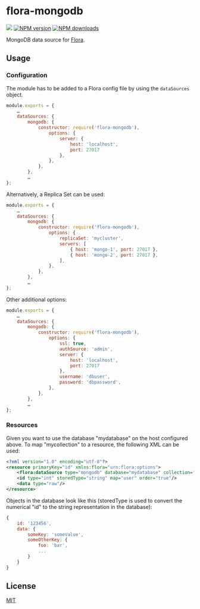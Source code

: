 # flora-mongodb

![](https://github.com/godmodelabs/flora-mongodb/workflows/ci/badge.svg)
[![NPM version](https://img.shields.io/npm/v/flora-mongodb.svg?style=flat)](https://www.npmjs.com/package/flora-mongodb)
[![NPM downloads](https://img.shields.io/npm/dm/flora-mongodb.svg?style=flat)](https://www.npmjs.com/package/flora-mongodb)

MongoDB data source for [Flora](https://github.com/godmodelabs/flora).

## Usage

### Configuration

The module has to be added to a Flora config file by using the `dataSources` object.

```js
module.exports = {
    …
    dataSources: {
        mongodb: {
            constructor: require('flora-mongodb'),
                options: {
                    server: {
                        host: 'localhost',
                        port: 27017
                    },
                },
            },
        },
        …
};
```

Alternatively, a Replica Set can be used:

```js
module.exports = {
    …
    dataSources: {
        mongodb: {
            constructor: require('flora-mongodb'),
                options: {
                    replicaSet: 'mycluster',
                    servers: [
                        { host: 'mongo-1', port: 27017 },
                        { host: 'mongo-2', port: 27017 },
                    ],
                },
            },
        },
        …
};
```

Other additional options:

```js
module.exports = {
    …
    dataSources: {
        mongodb: {
            constructor: require('flora-mongodb'),
                options: {
                    ssl: true,
                    authSource: 'admin',
                    server: {
                        host: 'localhost',
                        port: 27017
                    },
                    username: 'dbuser',
                    password: 'dbpassword',
                },
            },
        },
        …
};
```

### Resources

Given you want to use the database "mydatabase" on the host configured above. To map "mycollection" to a resource, the following XML can be used:

```xml
<?xml version="1.0" encoding="utf-8"?>
<resource primaryKey="id" xmlns:flora="urn:flora:options">
    <flora:dataSource type="mongodb" database="mydatabase" collection="mycollection"/>
    <id type="int" storedType="string" map="user" order="true"/>
    <data type="raw"/>
</resource>
```

Objects in the database look like this (storedType is used to convert the numerical "id" to the string representation in the database):

```js
{
    id: '123456',
    data: {
        someKey: 'someValue',
        someOtherKey: {
            foo: 'bar',
            ...
        }
    }
}
```

## License

[MIT](LICENSE)
